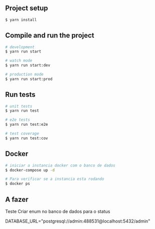 
## Project setup

```bash
$ yarn install
```

## Compile and run the project

```bash
# development
$ yarn run start

# watch mode
$ yarn run start:dev

# production mode
$ yarn run start:prod
```

## Run tests

```bash
# unit tests
$ yarn run test

# e2e tests
$ yarn run test:e2e

# test coverage
$ yarn run test:cov
```

## Docker

```bash
# iniciar a instancia docker com o banco de dados 
$ docker-compose up -d

# Para verificar se a instancia esta rodando
$ docker ps

```


## A fazer

Teste
Criar enum no banco de dados para o status

DATABASE_URL="postgresql://admin:488531@localhost:5432/admin"